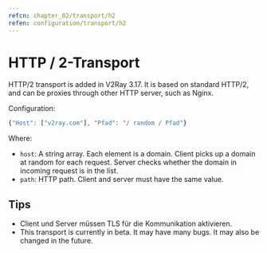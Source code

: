 ```yaml
---
refcn: chapter_02/transport/h2
refen: configuration/transport/h2
---
```

# HTTP / 2-Transport

HTTP/2 transport is added in V2Ray 3.17. It is based on standard HTTP/2, and can be proxies through other HTTP server, such as Nginx.

Configuration:

```javascript
{"Host": ["v2ray.com"], "Pfad": "/ random / Pfad"}
```

Where:

* `host`: A string array. Each element is a domain. Client picks up a domain at random for each request. Server checks whether the domain in incoming request is in the list.
* `path`: HTTP path. Client and server must have the same value.

## Tips

* Client und Server müssen TLS für die Kommunikation aktivieren.
* This transport is currently in beta. It may have many bugs. It may also be changed in the future.